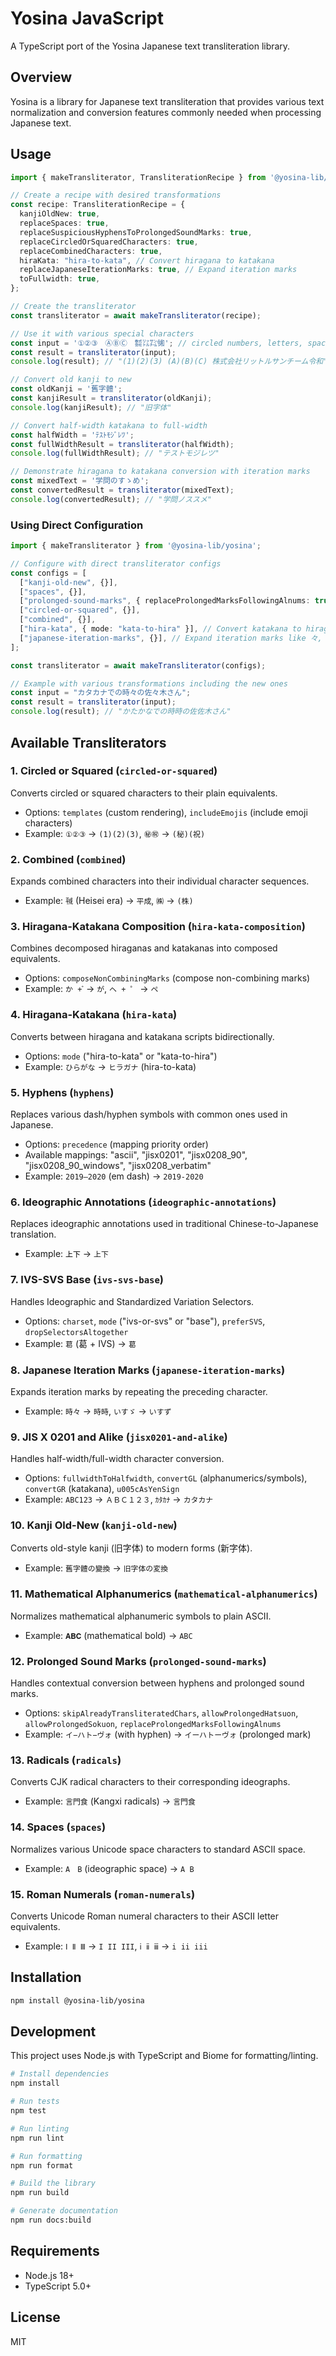 # Yosina JavaScript

A TypeScript port of the Yosina Japanese text transliteration library.

## Overview

Yosina is a library for Japanese text transliteration that provides various text normalization and conversion features commonly needed when processing Japanese text.

## Usage

```typescript
import { makeTransliterator, TransliterationRecipe } from '@yosina-lib/yosina';

// Create a recipe with desired transformations
const recipe: TransliterationRecipe = {
  kanjiOldNew: true,
  replaceSpaces: true,
  replaceSuspiciousHyphensToProlongedSoundMarks: true,
  replaceCircledOrSquaredCharacters: true,
  replaceCombinedCharacters: true,
  hiraKata: "hira-to-kata", // Convert hiragana to katakana
  replaceJapaneseIterationMarks: true, // Expand iteration marks
  toFullwidth: true,
};

// Create the transliterator
const transliterator = await makeTransliterator(recipe);

// Use it with various special characters
const input = '①②③　ⒶⒷⒸ　㍿㍑㌠㋿'; // circled numbers, letters, space, combined characters
const result = transliterator(input);
console.log(result); // "(1)(2)(3) (A)(B)(C) 株式会社リットルサンチーム令和"

// Convert old kanji to new
const oldKanji = '舊字體';
const kanjiResult = transliterator(oldKanji);
console.log(kanjiResult); // "旧字体"

// Convert half-width katakana to full-width
const halfWidth = 'ﾃｽﾄﾓｼﾞﾚﾂ';
const fullWidthResult = transliterator(halfWidth);
console.log(fullWidthResult); // "テストモジレツ"

// Demonstrate hiragana to katakana conversion with iteration marks
const mixedText = '学問のすゝめ';
const convertedResult = transliterator(mixedText);
console.log(convertedResult); // "学問ノススメ"
```

### Using Direct Configuration

```typescript
import { makeTransliterator } from '@yosina-lib/yosina';

// Configure with direct transliterator configs
const configs = [
  ["kanji-old-new", {}],
  ["spaces", {}],
  ["prolonged-sound-marks", { replaceProlongedMarksFollowingAlnums: true }],
  ["circled-or-squared", {}],
  ["combined", {}],
  ["hira-kata", { mode: "kata-to-hira" }], // Convert katakana to hiragana
  ["japanese-iteration-marks", {}], // Expand iteration marks like 々, ゝゞ, ヽヾ
];

const transliterator = await makeTransliterator(configs);

// Example with various transformations including the new ones
const input = "カタカナでの時々の佐々木さん";
const result = transliterator(input);
console.log(result); // "かたかなでの時時の佐佐木さん"
```

## Available Transliterators

### 1. **Circled or Squared** (`circled-or-squared`)
Converts circled or squared characters to their plain equivalents.
- Options: `templates` (custom rendering), `includeEmojis` (include emoji characters)
- Example: `①②③` → `(1)(2)(3)`, `㊙㊗` → `(秘)(祝)`

### 2. **Combined** (`combined`)
Expands combined characters into their individual character sequences.
- Example: `㍻` (Heisei era) → `平成`, `㈱` → `(株)`

### 3. **Hiragana-Katakana Composition** (`hira-kata-composition`)
Combines decomposed hiraganas and katakanas into composed equivalents.
- Options: `composeNonCombiningMarks` (compose non-combining marks)
- Example: `か + ゙` → `が`, `ヘ + ゜` → `ペ`

### 4. **Hiragana-Katakana** (`hira-kata`)
Converts between hiragana and katakana scripts bidirectionally.
- Options: `mode` ("hira-to-kata" or "kata-to-hira")
- Example: `ひらがな` → `ヒラガナ` (hira-to-kata)

### 5. **Hyphens** (`hyphens`)
Replaces various dash/hyphen symbols with common ones used in Japanese.
- Options: `precedence` (mapping priority order)
- Available mappings: "ascii", "jisx0201", "jisx0208_90", "jisx0208_90_windows", "jisx0208_verbatim"
- Example: `2019—2020` (em dash) → `2019-2020`

### 6. **Ideographic Annotations** (`ideographic-annotations`)
Replaces ideographic annotations used in traditional Chinese-to-Japanese translation.
- Example: `㆖㆘` → `上下`

### 7. **IVS-SVS Base** (`ivs-svs-base`)
Handles Ideographic and Standardized Variation Selectors.
- Options: `charset`, `mode` ("ivs-or-svs" or "base"), `preferSVS`, `dropSelectorsAltogether`
- Example: `葛󠄀` (葛 + IVS) → `葛`

### 8. **Japanese Iteration Marks** (`japanese-iteration-marks`)
Expands iteration marks by repeating the preceding character.
- Example: `時々` → `時時`, `いすゞ` → `いすず`

### 9. **JIS X 0201 and Alike** (`jisx0201-and-alike`)
Handles half-width/full-width character conversion.
- Options: `fullwidthToHalfwidth`, `convertGL` (alphanumerics/symbols), `convertGR` (katakana), `u005cAsYenSign`
- Example: `ABC123` → `ＡＢＣ１２３`, `ｶﾀｶﾅ` → `カタカナ`

### 10. **Kanji Old-New** (`kanji-old-new`)
Converts old-style kanji (旧字体) to modern forms (新字体).
- Example: `舊字體の變換` → `旧字体の変換`

### 11. **Mathematical Alphanumerics** (`mathematical-alphanumerics`)
Normalizes mathematical alphanumeric symbols to plain ASCII.
- Example: `𝐀𝐁𝐂` (mathematical bold) → `ABC`

### 12. **Prolonged Sound Marks** (`prolonged-sound-marks`)
Handles contextual conversion between hyphens and prolonged sound marks.
- Options: `skipAlreadyTransliteratedChars`, `allowProlongedHatsuon`, `allowProlongedSokuon`, `replaceProlongedMarksFollowingAlnums`
- Example: `イ−ハト−ヴォ` (with hyphen) → `イーハトーヴォ` (prolonged mark)

### 13. **Radicals** (`radicals`)
Converts CJK radical characters to their corresponding ideographs.
- Example: `⾔⾨⾷` (Kangxi radicals) → `言門食`

### 14. **Spaces** (`spaces`)
Normalizes various Unicode space characters to standard ASCII space.
- Example: `A　B` (ideographic space) → `A B`

### 15. **Roman Numerals** (`roman-numerals`)
Converts Unicode Roman numeral characters to their ASCII letter equivalents.
- Example: `Ⅰ Ⅱ Ⅲ` → `I II III`, `ⅰ ⅱ ⅲ` → `i ii iii`

## Installation

```bash
npm install @yosina-lib/yosina
```

## Development

This project uses Node.js with TypeScript and Biome for formatting/linting.

```bash
# Install dependencies
npm install

# Run tests
npm test

# Run linting
npm run lint

# Run formatting
npm run format

# Build the library
npm run build

# Generate documentation
npm run docs:build
```

## Requirements

- Node.js 18+
- TypeScript 5.0+

## License

MIT
